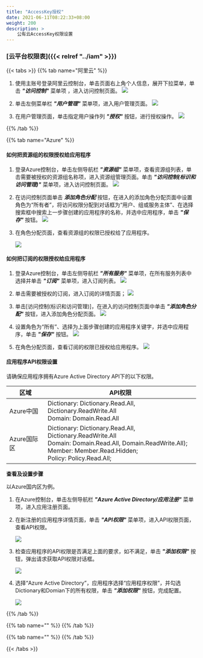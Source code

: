 ```yaml
---
title: "AccessKey授权"
date: 2021-06-11T08:22:33+08:00
weight: 200
description: >
    公有云AccessKey权限设置
---
```


### [云平台权限表]({{< relref "../iam" >}})

{{< tabs >}}
{{% tab name="阿里云" %}}

1. 使用主账号登录阿里云控制台，单击页面右上角个人信息，展开下拉菜单，单击 **_"访问控制"_** 菜单项 ，进入访问控制页面。
   ![](../../images/aliyun_access_control.png)

2. 单击左侧菜单栏 **_"用户管理"_** 菜单项，进入用户管理页面。
   ![](../../images/aliyun_access_control_all.png)

3. 在用户管理页面，单击指定用户操作列 **_"授权"_** 按钮，进行授权操作。
   ![](../../images/aliyun_ram_user_access_control.png)


{{% /tab %}}

{{% tab name="Azure" %}}

#### 如何把资源组的权限授权给应用程序

1. 登录Azure控制台，单击左侧导航栏 **_"资源组"_** 菜单项，查看资源组列表，单击需要被授权的资源组名称项，进入资源组管理页面。单击 **_"访问控制(标识和访问管理)"_** 菜单项，进入访问控制页面。
   ![](../../images/azureresourseapp.png)

2. 在访问控制页面单击 **_添加角色分配_** 按钮，在进入的添加角色分配页面中设置角色为“所有者”，将访问权限分配到对话框为“用户、组或服务主体”、在选择搜索框中搜索上一步骤创建的应用程序的名称，并选中应用程序，单击 **_"保存"_** 按钮。
   ![](../../images/azureresourserole.png)

3. 在角色分配页面，查看资源组的权限已授权给了应用程序。

   ![](../../images/azureresourseapprole.png)

#### 如何把订阅的权限授权给应用程序

1. 登录Azure控制台，单击左侧导航栏 **_"所有服务"_** 菜单项，在所有服务列表中选择并单击 **_"订阅"_** 菜单项，进入订阅列表。
   ![](../../images/azuresub.png)

2. 单击需要被授权的订阅，进入订阅的详情页面；
   ![](../../images/azuresublist.png)

3. 单击[访问控制(标识和访问管理)]，在进入的访问控制页面中单击 **_"添加角色分配"_** 按钮，进入添加角色分配页面。
   ![](../../images/azuresubrole.png)

4. 设置角色为“所有”、选择为上面步骤创建的应用程序关键字，并选中应用程序，单击 **_"保存"_** 按钮。
   ![](../../images/azuresubaddrole.png)

5. 在角色分配页面，查看订阅的权限已授权给应用程序。
   ![](../../images/azuresubapprole.png)

#### 应用程序API权限设置

请确保应用程序拥有Azure Active Directory API下的以下权限。

区域 | API权限
---------|----------
 Azure中国 | Dictionary: Dictionary.Read.All, Dictionary.ReadWrite.All</br> Domain: Domain.Read.All
 Azure国际区 | Dictionary: Dictionary.Read.All, Dictionary.ReadWrite.All</br> Domain: Domain.Read.All, Domain.ReadWrite.All); </br>Member:  Member.Read.Hidden; </br>Policy: Policy.Read.All;
 
**查看及设置步骤**

以Azure国内区为例。

1. 在Azure控制台，单击左侧导航栏 **_"Azure Active Directory/应用注册"_** 菜单项，进入应用注册页面。
2. 在新注册的应用程序详情页面，单击 **_"API权限"_** 菜单项，进入API权限页面，查看API权限。

    ![](../../images/azureapilist.png)

3. 检查应用程序的API权限是否满足上面的要求，如不满足，单击 **_"添加权限"_** 按钮，弹出请求获取API权限对话框。

    ![](../../images/azurerequestapi.png)

4. 选择“Azure Active Directory”，应用程序选择“应用程序权限”，并勾选Dictionary和Domian下的所有权限，单击 **_"添加权限"_** 按钮，完成配置。

    ![](../../images/azurecreateapi.png)

{{% /tab %}}


{{% tab name="" %}}
{{% /tab %}}

{{% tab name="" %}}
{{% /tab %}}

{{< /tabs >}}
